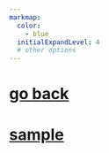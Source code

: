```yaml
---
markmap:
  color:
    - blue
  initialExpandLevel: 4
  # other options
---
```


# [go back](../index.html)
# [sample](sample/index.html)
